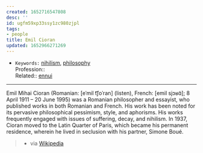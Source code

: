 ```yaml
---
created: 1652716547808
desc: ''
id: ugfm59xp33ssy1zc980zjpl
tags:
- people
title: Emil Cioran
updated: 1652966271269
---
```

   
   
- `Keywords:` [nihilism](../../topics/nihilism.md), [philosophy](../../topics/philosophy.md)   
Profession::   
Related:: [ennui](/not_created.md)   
   
   
---   
   
Emil Mihai Cioran (Romanian: [eˈmil t͡ʃoˈran] (listen), French: [emil sjɔʁɑ̃]; 8 April 1911 – 20 June 1995) was a Romanian philosopher and essayist, who published works in both Romanian and French. His work has been noted for its pervasive philosophical pessimism, style, and aphorisms. His works frequently engaged with issues of suffering, decay, and nihilism. In 1937, Cioran moved to the Latin Quarter of Paris, which became his permanent residence, wherein he lived in seclusion with his partner, Simone Boué.   
   
> - via [Wikipedia](https://en.wikipedia.org/wiki/Emil%20Cioran)